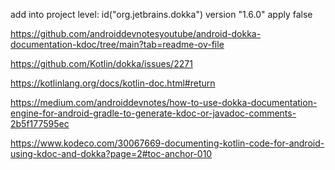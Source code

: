 add into project level:
id("org.jetbrains.dokka") version "1.6.0" apply false



https://github.com/androiddevnotesyoutube/android-dokka-documentation-kdoc/tree/main?tab=readme-ov-file


https://github.com/Kotlin/dokka/issues/2271



https://kotlinlang.org/docs/kotlin-doc.html#return



https://medium.com/androiddevnotes/how-to-use-dokka-documentation-engine-for-android-gradle-to-generate-kdoc-or-javadoc-comments-2b5f177595ec


https://www.kodeco.com/30067669-documenting-kotlin-code-for-android-using-kdoc-and-dokka?page=2#toc-anchor-010


